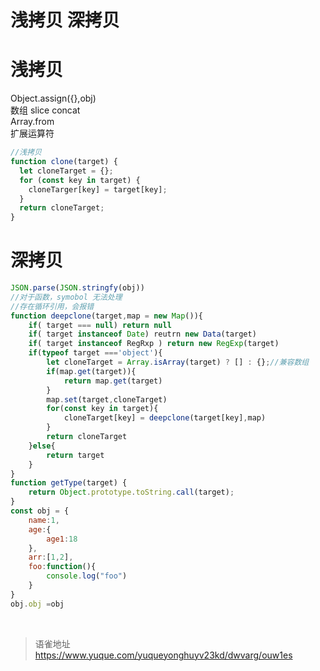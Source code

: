# 浅拷贝 深拷贝
# 浅拷贝

Object.assign({},obj)  
数组 slice concat  
Array.from  
扩展运算符

```javascript
//浅拷贝
function clone(target) {
  let cloneTarget = {};
  for (const key in target) {
    cloneTarger[key] = target[key];
  }
  return cloneTarget;
}
```

# 深拷贝

```javascript
JSON.parse(JSON.stringfy(obj))
//对于函数，symobol 无法处理
//存在循环引用，会报错
function deepclone(target,map = new Map()){
    if( target === null) return null
    if( target instanceof Date) reutrn new Data(target)
    if( target instanceof RegRxp ) return new RegExp(target)
    if(typeof target ==='object'){
        let cloneTarget = Array.isArray(target) ? [] : {};//兼容数组
        if(map.get(target)){
            return map.get(target)
        }
        map.set(target,cloneTarget)
        for(const key in target){
            cloneTarget[key] = deepclone(target[key],map)
        }
        return cloneTarget
    }else{
        return target
    }
}
function getType(target) {
    return Object.prototype.toString.call(target);
}
const obj = {
    name:1,
    age:{
        age1:18
    },
    arr:[1,2],
    foo:function(){
        console.log("foo")
    }
}
obj.obj =obj
```

<br>
  
> 语雀地址 https://www.yuque.com/yuqueyonghuyv23kd/dwvarg/ouw1es